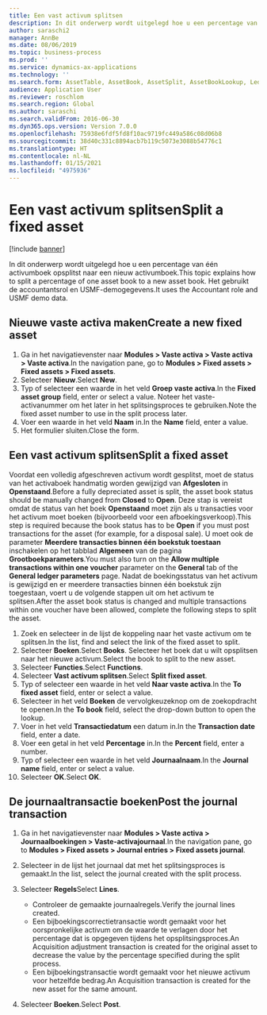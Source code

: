 ```yaml
---
title: Een vast activum splitsen
description: In dit onderwerp wordt uitgelegd hoe u een percentage van één activumboek opsplitst naar een nieuw activumboek.
author: saraschi2
manager: AnnBe
ms.date: 08/06/2019
ms.topic: business-process
ms.prod: ''
ms.service: dynamics-ax-applications
ms.technology: ''
ms.search.form: AssetTable, AssetBook, AssetSplit, AssetBookLookup, LedgerJournalTable, LedgerJournalTransAsset
audience: Application User
ms.reviewer: roschlom
ms.search.region: Global
ms.author: saraschi
ms.search.validFrom: 2016-06-30
ms.dyn365.ops.version: Version 7.0.0
ms.openlocfilehash: 75938e6fdf5fd8f10ac9719fc449a586c08d06b8
ms.sourcegitcommit: 38d40c331c8894acb7b119c5073e3088b54776c1
ms.translationtype: HT
ms.contentlocale: nl-NL
ms.lasthandoff: 01/15/2021
ms.locfileid: "4975936"
---
```

# <a name="split-a-fixed-asset"></a><span data-ttu-id="8963a-103">Een vast activum splitsen</span><span class="sxs-lookup"><span data-stu-id="8963a-103">Split a fixed asset</span></span>

[!include [banner](../../includes/banner.md)]

<span data-ttu-id="8963a-104">In dit onderwerp wordt uitgelegd hoe u een percentage van één activumboek opsplitst naar een nieuw activumboek.</span><span class="sxs-lookup"><span data-stu-id="8963a-104">This topic explains how to split a percentage of one asset book to a new asset book.</span></span> <span data-ttu-id="8963a-105">Het gebruikt de accountantsrol en USMF-demogegevens.</span><span class="sxs-lookup"><span data-stu-id="8963a-105">It uses the Accountant role and USMF demo data.</span></span>

## <a name="create-a-new-fixed-asset"></a><span data-ttu-id="8963a-106">Nieuwe vaste activa maken</span><span class="sxs-lookup"><span data-stu-id="8963a-106">Create a new fixed asset</span></span>

1. <span data-ttu-id="8963a-107">Ga in het navigatievenster naar **Modules \> Vaste activa \> Vaste activa \> Vaste activa**.</span><span class="sxs-lookup"><span data-stu-id="8963a-107">In the navigation pane, go to **Modules \> Fixed assets \> Fixed assets \> Fixed assets**.</span></span>
2. <span data-ttu-id="8963a-108">Selecteer **Nieuw**.</span><span class="sxs-lookup"><span data-stu-id="8963a-108">Select **New**.</span></span>
3. <span data-ttu-id="8963a-109">Typ of selecteer een waarde in het veld **Groep vaste activa**.</span><span class="sxs-lookup"><span data-stu-id="8963a-109">In the **Fixed asset group** field, enter or select a value.</span></span> <span data-ttu-id="8963a-110">Noteer het vaste-activanummer om het later in het splitsingsproces te gebruiken.</span><span class="sxs-lookup"><span data-stu-id="8963a-110">Note the fixed asset number to use in the split process later.</span></span>
4. <span data-ttu-id="8963a-111">Voer een waarde in het veld **Naam** in.</span><span class="sxs-lookup"><span data-stu-id="8963a-111">In the **Name** field, enter a value.</span></span>
5. <span data-ttu-id="8963a-112">Het formulier sluiten.</span><span class="sxs-lookup"><span data-stu-id="8963a-112">Close the form.</span></span>

## <a name="split-a-fixed-asset"></a><span data-ttu-id="8963a-113">Een vast activum splitsen</span><span class="sxs-lookup"><span data-stu-id="8963a-113">Split a fixed asset</span></span>

<span data-ttu-id="8963a-114">Voordat een volledig afgeschreven activum wordt gesplitst, moet de status van het activaboek handmatig worden gewijzigd van **Afgesloten** in **Openstaand**.</span><span class="sxs-lookup"><span data-stu-id="8963a-114">Before a fully depreciated asset is split, the asset book status should be manually changed from **Closed** to **Open**.</span></span> <span data-ttu-id="8963a-115">Deze stap is vereist omdat de status van het boek **Openstaand** moet zijn als u transacties voor het activum moet boeken (bijvoorbeeld voor een afboekingsverkoop).</span><span class="sxs-lookup"><span data-stu-id="8963a-115">This step is required because the book status has to be **Open** if you must post transactions for the asset (for example, for a disposal sale).</span></span> <span data-ttu-id="8963a-116">U moet ook de parameter **Meerdere transacties binnen één boekstuk toestaan** inschakelen op het tabblad **Algemeen** van de pagina **Grootboekparameters**.</span><span class="sxs-lookup"><span data-stu-id="8963a-116">You must also turn on the **Allow multiple transactions within one voucher** parameter on the **General** tab of the **General ledger parameters** page.</span></span> <span data-ttu-id="8963a-117">Nadat de boekingsstatus van het activum is gewijzigd en er meerdere transacties binnen één boekstuk zijn toegestaan, voert u de volgende stappen uit om het activum te splitsen.</span><span class="sxs-lookup"><span data-stu-id="8963a-117">After the asset book status is changed and multiple transactions within one voucher have been allowed, complete the following steps to split the asset.</span></span>

1. <span data-ttu-id="8963a-118">Zoek en selecteer in de lijst de koppeling naar het vaste activum om te splitsen.</span><span class="sxs-lookup"><span data-stu-id="8963a-118">In the list, find and select the link of the fixed asset to split.</span></span>
2. <span data-ttu-id="8963a-119">Selecteer **Boeken**.</span><span class="sxs-lookup"><span data-stu-id="8963a-119">Select **Books**.</span></span> <span data-ttu-id="8963a-120">Selecteer het boek dat u wilt opsplitsen naar het nieuwe activum.</span><span class="sxs-lookup"><span data-stu-id="8963a-120">Select the book to split to the new asset.</span></span>
3. <span data-ttu-id="8963a-121">Selecteer **Functies**.</span><span class="sxs-lookup"><span data-stu-id="8963a-121">Select **Functions**.</span></span>
4. <span data-ttu-id="8963a-122">Selecteer **Vast activum splitsen**.</span><span class="sxs-lookup"><span data-stu-id="8963a-122">Select **Split fixed asset**.</span></span>
5. <span data-ttu-id="8963a-123">Typ of selecteer een waarde in het veld **Naar vaste activa**.</span><span class="sxs-lookup"><span data-stu-id="8963a-123">In the **To fixed asset** field, enter or select a value.</span></span>
6. <span data-ttu-id="8963a-124">Selecteer in het veld **Boeken** de vervolgkeuzeknop om de zoekopdracht te openen.</span><span class="sxs-lookup"><span data-stu-id="8963a-124">In the **To book** field, select the drop-down button to open the lookup.</span></span>
7. <span data-ttu-id="8963a-125">Voer in het veld **Transactiedatum** een datum in.</span><span class="sxs-lookup"><span data-stu-id="8963a-125">In the **Transaction date** field, enter a date.</span></span>
8. <span data-ttu-id="8963a-126">Voer een getal in het veld **Percentage** in.</span><span class="sxs-lookup"><span data-stu-id="8963a-126">In the **Percent** field, enter a number.</span></span>
9. <span data-ttu-id="8963a-127">Typ of selecteer een waarde in het veld **Journaalnaam**.</span><span class="sxs-lookup"><span data-stu-id="8963a-127">In the **Journal name** field, enter or select a value.</span></span>
10. <span data-ttu-id="8963a-128">Selecteer **OK**.</span><span class="sxs-lookup"><span data-stu-id="8963a-128">Select **OK**.</span></span>

## <a name="post-the-journal-transaction"></a><span data-ttu-id="8963a-129">De journaaltransactie boeken</span><span class="sxs-lookup"><span data-stu-id="8963a-129">Post the journal transaction</span></span>

1. <span data-ttu-id="8963a-130">Ga in het navigatievenster naar **Modules \> Vaste activa \> Journaalboekingen \> Vaste-activajournaal**.</span><span class="sxs-lookup"><span data-stu-id="8963a-130">In the navigation pane, go to **Modules \> Fixed assets \> Journal entries \> Fixed assets journal**.</span></span>
2. <span data-ttu-id="8963a-131">Selecteer in de lijst het journaal dat met het splitsingsproces is gemaakt.</span><span class="sxs-lookup"><span data-stu-id="8963a-131">In the list, select the journal created with the split process.</span></span>
3. <span data-ttu-id="8963a-132">Selecteer **Regels**</span><span class="sxs-lookup"><span data-stu-id="8963a-132">Select **Lines**.</span></span>

    - <span data-ttu-id="8963a-133">Controleer de gemaakte journaalregels.</span><span class="sxs-lookup"><span data-stu-id="8963a-133">Verify the journal lines created.</span></span>
    - <span data-ttu-id="8963a-134">Een bijboekingscorrectietransactie wordt gemaakt voor het oorspronkelijke activum om de waarde te verlagen door het percentage dat is opgegeven tijdens het opsplitsingsproces.</span><span class="sxs-lookup"><span data-stu-id="8963a-134">An Acquisition adjustment transaction is created for the original asset to decrease the value by the percentage specified during the split process.</span></span>
    - <span data-ttu-id="8963a-135">Een bijboekingstransactie wordt gemaakt voor het nieuwe activum voor hetzelfde bedrag.</span><span class="sxs-lookup"><span data-stu-id="8963a-135">An Acquisition transaction is created for the new asset for the same amount.</span></span>

4. <span data-ttu-id="8963a-136">Selecteer **Boeken**.</span><span class="sxs-lookup"><span data-stu-id="8963a-136">Select **Post**.</span></span>
